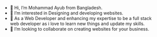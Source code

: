 - 👋 Hi, I’m Mohammad Ayub from Bangladesh.
- 👀 I’m interested in Designing and developing websites.
- 🌱 As a Web Developer and enhancing my expertise to be a full stack web developer as i love to learn new things and update my skills.
- 💞️ I’m looking to collaborate on creating websites for your business.

<!---
AyuraBD/AyuraBD is a ✨ special ✨ repository because its `README.md` (this file) appears on your GitHub profile.
You can click the Preview link to take a look at your changes.
--->
